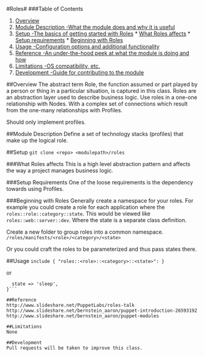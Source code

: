 #Roles#
###Table of Contents
1. [Overview](#overview)
  2. [Module Description -What the module does and why it is useful](#module-description)
  3. [Setup -The basics of getting started with Roles](#setup)
    * [What Roles affects](#what-Roles-affects)
    * [Setup requirements](#setup-requirements)
    * [Beginning with Roles](#beginning-with-Roles)
  4. [Usage -Configuration options and additional functionality](#usage)
  5. [Reference -An under-the-hood peek at what the module is doing and how](#reference)
  5. [Limitations -OS compatibility, etc.](#limitations)
  6. [Development -Guide for contributing to the module](#development)

##Overview
The abstract term Role, the function assumed or part played by a person or thing
in a particular situation, is captured in this class. Roles are an abstraction
layer used to describe business logic. Use roles in a one-one relationship with
Nodes. With a complex set of connections which result from the one-many
relationships with Profiles. 

Should only implement profiles.

##Module Description
Define a set of technology stacks (profiles) that make up the logical role.

##Setup
`git clone <repo> <modulepath>/roles`

###What Roles affects
This is a high level abstraction pattern and affects the way a project manages 
business logic.

###Setup Requirements
One of the loose requirements is the dependency towards using Profiles.

###Beginning with Roles
Generally create a namespace for your roles. For example you could create a role 
for each application where the `roles::role::category::state`. This would be 
viewed like `roles::web::server::dev`. Where the state is a separate class 
definition.

Create a new folder to group roles into a common namespace.
`/roles/manifests/<role>/<category>/<state>`

Or you could craft the roles to be parameterized and thus pass states there.

##Usage
`include { "roles::<role>::<category>::<state>": }`

or 

```class { "roles::<role>::<category>":
  state => 'sleep',
}```

##Reference
http://www.slideshare.net/PuppetLabs/roles-talk
http://www.slideshare.net/bernstein_aaron/puppet-introduction-26593192
http://www.slideshare.net/bernstein_aaron/puppet-modules

##Limitations
None

##Development
Pull requests will be taken to improve this class.

